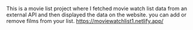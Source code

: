This is a movie list project where I fetched movie watch list data from an external API and then displayed the data on the website. you can add or remove films from your list.                                                     https://moviewatchlist1.netlify.app/      
 
